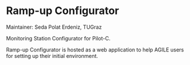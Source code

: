# Ramp-up Configurator
Maintainer: Seda Polat Erdeniz, TUGraz

Monitoring Station Configurator for Pilot-C.

Ramp-up Configurator is hosted as a web application to help AGILE users for setting up their initial environment.
